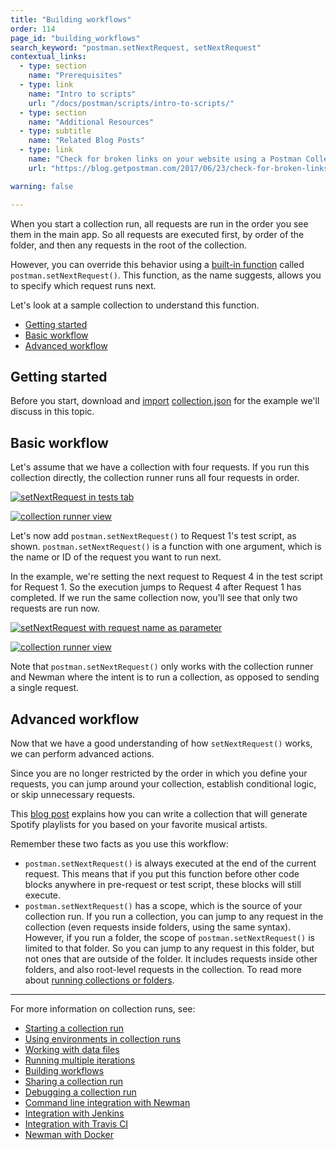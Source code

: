 ```yaml
---
title: "Building workflows"
order: 114
page_id: "building_workflows"
search_keyword: "postman.setNextRequest, setNextRequest"
contextual_links:
  - type: section
    name: "Prerequisites"
  - type: link
    name: "Intro to scripts"
    url: "/docs/postman/scripts/intro-to-scripts/"
  - type: section
    name: "Additional Resources"
  - type: subtitle
    name: "Related Blog Posts"
  - type: link
    name: "Check for broken links on your website using a Postman Collection"
    url: "https://blog.getpostman.com/2017/06/23/check-for-broken-links-on-your-website-using-a-postman-collection/?_ga=2.199902312.754547870.1571851340-1454169035.1570491567"

warning: false

---
```


When you start a collection run, all requests are run in the order you see them in the main app. So all requests are executed first, by order of the folder, and then any requests in the root of the collection.

However, you can override this behavior using a [built-in function](/docs/postman/scripts/branching-and-looping/) called `postman.setNextRequest()`. This function, as the name suggests, allows you to specify which request runs next.

Let's look at a sample collection to understand this function.

* [Getting started](#getting-started)
* [Basic workflow](#basic-workflow)
* [Advanced workflow](#advanced-workflow)

## Getting started

Before you start, download and [import](/docs/postman/collections/data-formats/) [collection.json](https://assets.postman.com/postman-docs/58793802.json) for the example we'll discuss in this topic.

## Basic workflow

Let's assume that we have a collection with four requests. If you run this collection directly, the collection runner runs all four requests in order.

[![setNextRequest in tests tab](https://assets.postman.com/postman-docs/Collection_Runs_pg23.png)](https://assets.postman.com/postman-docs/Collection_Runs_pg23.png)

[![collection runner view](https://assets.postman.com/postman-docs/58793861.png)](https://assets.postman.com/postman-docs/58793861.png)

Let's now add `postman.setNextRequest()` to Request 1's test script, as shown. `postman.setNextRequest()` is a function with one argument, which is the name or ID of the request you want to run next.

In the example, we're setting the next request to Request 4 in the test script for Request 1. So the execution jumps to Request 4 after Request 1 has completed. If we run the same collection now, you'll see that only two requests are run now.

[![setNextRequest with request name as parameter](https://assets.postman.com/postman-docs/Collection_Runs_pg24.png)](https://assets.postman.com/postman-docs/Collection_Runs_pg24.png)

[![collection runner view](https://assets.postman.com/postman-docs/58793875.png)](https://assets.postman.com/postman-docs/58793875.png)

Note that `postman.setNextRequest()` only works with the collection runner and Newman where the intent is to run a collection, as opposed to sending a single request.

## Advanced workflow

Now that we have a good understanding of how `setNextRequest()` works, we can perform advanced actions.

Since you are no longer restricted by the order in which you define your requests, you can jump around your collection, establish conditional logic, or skip unnecessary requests.

This [blog post](https://blog.getpostman.com/2016/11/09/generate-spotify-playlists-using-a-postman-collection/) explains how you can write a collection that will generate Spotify playlists for you based on your favorite musical artists.

Remember these two facts as you use this workflow:

* `postman.setNextRequest()` is always executed at the end of the current request. This means that if you put this function before other code blocks anywhere in pre-request or test script, these blocks will still execute.
* `postman.setNextRequest()` has a scope, which is the source of your collection run. If you run a collection, you can jump to any request in the collection (even requests inside folders, using the same syntax). However, if you run a folder, the scope of `postman.setNextRequest()` is limited to that folder. So you can jump to any request in this folder, but not ones that are outside of the folder. It includes requests inside other folders, and also root-level requests in the collection. To read more about [running collections or folders](/docs/postman/collection-runs/starting-a-collection-run/).

---
For more information on collection runs, see:

* [Starting a collection run](/docs/postman/collection-runs/starting-a-collection-run/)
* [Using environments in collection runs](/docs/postman/collection-runs/using-environments-in-collection-runs/)
* [Working with data files](/docs/postman/collection-runs/working-with-data-files/)
* [Running multiple iterations](/docs/postman/collection-runs/running-multiple-iterations/)
* [Building workflows](/docs/postman/collection-runs/building-workflows/)
* [Sharing a collection run](/docs/postman/collection-runs/sharing-a-collection-run/)
* [Debugging a collection run](/docs/postman/collection-runs/debugging-a-collection-run/)
* [Command line integration with Newman](/docs/postman/collection-runs/command-line-integration-with-newman/)
* [Integration with Jenkins](/docs/postman/collection-runs/integration-with-jenkins/)
* [Integration with Travis CI](/docs/postman/collection-runs/integration-with-travis/)
* [Newman with Docker](/docs/postman/collection-runs/newman-with-docker/)
